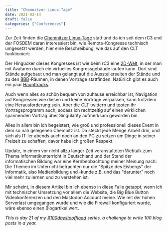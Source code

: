 ```yaml
---
title: "Chemnitzer Linux-Tage"
date: 2021-03-14
draft: false
categories: ["Conferences"]
---
```

Zur Zeit finden die [Chemnitzer Linux-Tage](https://chemnitzer.linux-tage.de/2021/de/) statt und da ich seit dem rC3 und der FOSDEM daran interessiert bin, wie Remote-Kongresse technisch umgesetzt werden, hier eine Beschreibung, wie das auf den CLT funktioniert:

Der Hingucker dieses Kongresses ist wie beim rC3 eine [2D-Welt](https://workadventu.re/faq#opensource), in der man mit Avataren durch ein virtuelles Kongressgebäude laufen kann. Dort sind Stände aufgebaut und man gelangt auf die Ausstellerseiten der Stände und zu den [BBB](https://bbb.live.linux-tage.de/gl/)-Räumen, in denen Vorträge stattfinden. Natürlich gibt es auch ein paar [Haupttracks](https://chemnitzer.linux-tage.de/2021/de/programm/vortraege).

Auch wenn alles so schön bequem von zuhause erreichbar ist, Navigation auf Kongressen wie diesen und keine Vorträge verpassen, kann trotzdem eine Herausforderung sein. Aber die CLT twittern und [tooten](https://fosstodon.org/web/accounts/100227) ihr Vortragsprogramm auch, sodass ich rechtzeitig auf einen wirklichen spannenden Vortrag über Singularity aufmerksam geworden bin.

Alles in allem bin ich begeistert, wie groß und professionell dieses Event in dem so nah gelegenen Chemnitz ist. Da steckt jede Menge Arbeit drin, und sich als IT-ler abends auch noch an den PC zu setzen um Dinge in seiner Freizeit zu schaffen, davor habe ich großen Respekt.

Update, in einem vor nicht allzu langer Zeit veranstalteten Webtalk zum Thema Informatikunterricht in Deutschland und der Stand der informatischen Bildung war eine Kernbeobachtung meiner Meinung nach: Die Themen im Unterricht betrachten nur die "Spitze des Eisbergs" der Informatik, also Medienbildung und -kunde z.B. und das "darunter" noch viel mehr zu lernen und zu verstehen ist.

Mir scheint, in diesem Artikel bin ich ebenso in diese Falle getappt, wenn ich mit technischer Umsetzung vor allem die Website, die Big Blue Button Videokonferenzen und den Mastodon Account meine. Wie mit der hohen Serverlast umgegangen wurde und wie die Firewall konfiguriert wurde, wäre ebenso einen Blogartikel wert.

_This is day 21 of my [#100daystooffload](https://100daystooffload.com/) series, a challenge to write 100 blog posts in a year._